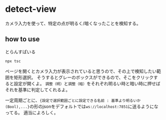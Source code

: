# detect-view
カメラ入力を使って、特定の点が明るく/暗くなったことを検知する。

## how to use
とらんすぱいる
```sh
npx tsc
```


ページを開くとカメラ入力が表示されていると思うので、その上で検知したい範囲を矩形選択。
そうするとグレーのボックスができるので、そこをクリックすると設定が開くよ。
`調整（明）`と`調整（暗）`をそれぞれ明るい時と暗い時に押せばそれを基準に判定してくれるよ。

一定周期ごとに、`{設定で選択範囲ごとに設定できる名前 : 基準より明るいか(Bool),...}`の形のjsonをデフォルトでは`ws://localhost:7851`に送るようになってる。
適当によろしく。
